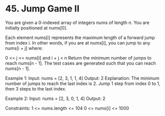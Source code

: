# 45. Jump Game II

You are given a 0-indexed array of integers nums of length n. You are initially positioned at nums[0].

Each element nums[i] represents the maximum length of a forward jump from index i.
In other words, if you are at nums[i], you can jump to any nums[i + j] where:

0 <= j <= nums[i] and i + j < n Return the minimum number of jumps to reach nums[n - 1].
The test cases are generated such that you can reach nums[n - 1].

Example 1:
Input: nums = [2, 3, 1, 1, 4]
Output: 2
Explanation: The minimum number of jumps to reach the last index is 2.
Jump 1 step from index 0 to 1, then 3 steps to the last index.

Example 2:
Input: nums = [2, 3, 0, 1, 4]
Output: 2

Constraints:
1 <= nums.length <= 104
0 <= nums[i] <= 1000
